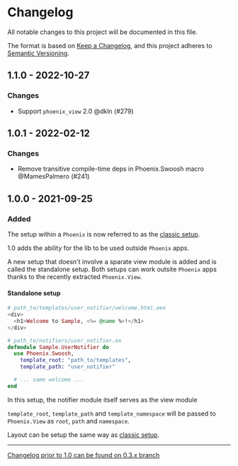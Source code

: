 # Changelog

All notable changes to this project will be documented in this file.

The format is based on [Keep a Changelog](https://keepachangelog.com/en/1.0.0/),
and this project adheres to [Semantic Versioning](https://semver.org/spec/v2.0.0.html).

## 1.1.0 - 2022-10-27

### Changes

- Support `phoenix_view` 2.0 @dkln (#279)

## 1.0.1 - 2022-02-12

### Changes

- Remove transitive compile-time deps in Phoenix.Swoosh macro @MamesPalmero (#241)

## 1.0.0 - 2021-09-25

### Added

The setup within a `Phoenix` is now referred to as the
[classic setup](https://github.com/swoosh/phoenix_swoosh#1-classic-setup).

1.0 adds the ability for the lib to be used outside `Phoenix` apps.

A new setup that doesn't involve a sparate view module is added and is called the standalone setup.
Both setups can work outsite `Phoenix` apps thanks to the recently extracted `Phoenix.View`.

#### Standalone setup

```eex
# path_to/templates/user_notifier/welcome.html.eex
<div>
  <h1>Welcome to Sample, <%= @name %>!</h1>
</div>
```

```elixir
# path_to/notifiers/user_notifier.ex
defmodule Sample.UserNotifier do
  use Phoenix.Swoosh,
    template_root: "path_to/templates",
    template_path: "user_notifier"

  # ... same welcome ...
end
```

In this setup, the notifier module itself serves as the view module

`template_root`, `template_path` and `template_namespace`
will be passed to `Phoenix.View` as `root`, `path` and `namespace`.

Layout can be setup the same way as
[classic setup](https://github.com/swoosh/phoenix_swoosh#1-classic-setup).

---

[Changelog prior to 1.0 can be found on 0.3.x branch](https://github.com/swoosh/phoenix_swoosh/blob/0.3.x/CHANGELOG.md)
